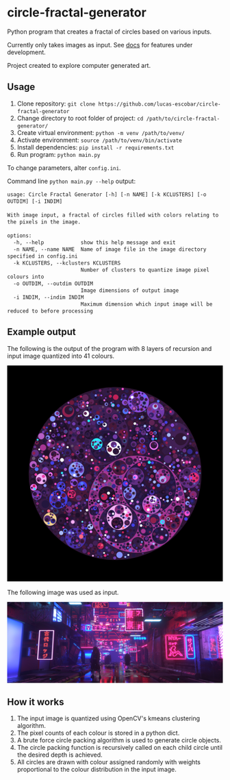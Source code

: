 # circle-fractal-generator

Python program that creates a fractal of circles based on various inputs.

Currently only takes images as input. See [docs](./docs/dev.md) for features
under development.

Project created to explore computer generated art.

## Usage

1. Clone repository: `git clone https://github.com/lucas-escobar/circle-fractal-generator`
2. Change directory to root folder of project: `cd /path/to/circle-fractal-generator/`
3. Create virtual environment: `python -m venv /path/to/venv/`
4. Activate environment: `source /path/to/venv/bin/activate`
5. Install dependencies: `pip install -r requirements.txt`
6. Run program: `python main.py`

To change parameters, alter `config.ini`.

Command line `python main.py --help` output:

```
usage: Circle Fractal Generator [-h] [-n NAME] [-k KCLUSTERS] [-o OUTDIM] [-i INDIM]

With image input, a fractal of circles filled with colors relating to the pixels in the image.

options:
  -h, --help            show this help message and exit
  -n NAME, --name NAME  Name of image file in the image directory specified in config.ini
  -k KCLUSTERS, --kclusters KCLUSTERS
                        Number of clusters to quantize image pixel colours into
  -o OUTDIM, --outdim OUTDIM
                        Image dimensions of output image
  -i INDIM, --indim INDIM
                        Maximum dimension which input image will be reduced to before processing
```

## Example output

The following is the output of the program with 8 layers of recursion and
input image quantized into 41 colours.

![example output](examples/neon-tokyo-out.png "Title")

The following image was used as input.

![example input](img/neon-tokyo.png)

## How it works

1. The input image is quantized using OpenCV's kmeans clustering algorithm.
2. The pixel counts of each colour is stored in a python dict.
3. A brute force circle packing algorithm is used to generate circle objects.
4. The circle packing function is recursively called on each child circle until
   the desired depth is achieved.
5. All circles are drawn with colour assigned randomly with weights
   proportional to the colour distribution in the input image.
